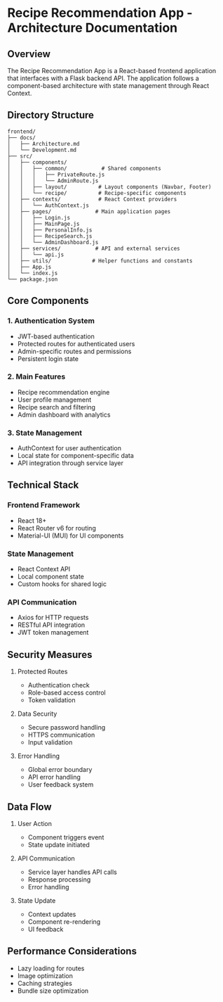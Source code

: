 # Recipe Recommendation App - Architecture Documentation

## Overview
The Recipe Recommendation App is a React-based frontend application that interfaces with a Flask backend API. The application follows a component-based architecture with state management through React Context.

## Directory Structure
```
frontend/
├── docs/
│   ├── Architecture.md
│   └── Development.md
├── src/
│   ├── components/
│   │   ├── common/           # Shared components
│   │   │   ├── PrivateRoute.js
│   │   │   └── AdminRoute.js
│   │   ├── layout/          # Layout components (Navbar, Footer)
│   │   └── recipe/          # Recipe-specific components
│   ├── contexts/            # React Context providers
│   │   └── AuthContext.js
│   ├── pages/              # Main application pages
│   │   ├── Login.js
│   │   ├── MainPage.js
│   │   ├── PersonalInfo.js
│   │   ├── RecipeSearch.js
│   │   └── AdminDashboard.js
│   ├── services/           # API and external services
│   │   └── api.js
│   ├── utils/             # Helper functions and constants
│   ├── App.js
│   └── index.js
└── package.json
```

## Core Components

### 1. Authentication System
- JWT-based authentication
- Protected routes for authenticated users
- Admin-specific routes and permissions
- Persistent login state

### 2. Main Features
- Recipe recommendation engine
- User profile management
- Recipe search and filtering
- Admin dashboard with analytics

### 3. State Management
- AuthContext for user authentication
- Local state for component-specific data
- API integration through service layer

## Technical Stack

### Frontend Framework
- React 18+
- React Router v6 for routing
- Material-UI (MUI) for UI components

### State Management
- React Context API
- Local component state
- Custom hooks for shared logic

### API Communication
- Axios for HTTP requests
- RESTful API integration
- JWT token management

## Security Measures
1. Protected Routes
   - Authentication check
   - Role-based access control
   - Token validation

2. Data Security
   - Secure password handling
   - HTTPS communication
   - Input validation

3. Error Handling
   - Global error boundary
   - API error handling
   - User feedback system

## Data Flow
1. User Action
   - Component triggers event
   - State update initiated

2. API Communication
   - Service layer handles API calls
   - Response processing
   - Error handling

3. State Update
   - Context updates
   - Component re-rendering
   - UI feedback

## Performance Considerations
- Lazy loading for routes
- Image optimization
- Caching strategies
- Bundle size optimization